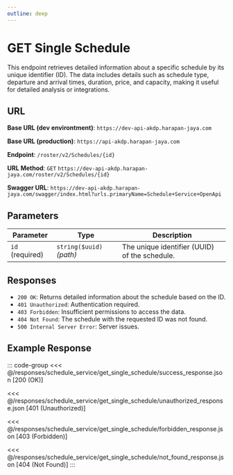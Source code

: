 ```yaml
---
outline: deep
---
```


# GET Single Schedule

This endpoint retrieves detailed information about a specific schedule by its unique identifier (ID). The data includes details such as schedule type, departure and arrival times, duration, price, and capacity, making it useful for detailed analysis or integrations.

## URL

**Base URL (dev environtment)**: `https://dev-api-akdp.harapan-jaya.com`

**Base URL (production)**: `https://api-akdp.harapan-jaya.com`

**Endpoint**: `/roster/v2/Schedules/{id}`

**URL Method**: `GET` `https://dev-api-akdp.harapan-jaya.com/roster/v2/Schedules/{id}`

**Swagger URL**: `https://dev-api-akdp.harapan-jaya.com/swagger/index.html?urls.primaryName=Schedule+Service+OpenApi`

## Parameters

| **Parameter**    | **Type**                      | **Description**                          |
|------------------|-------------------------------|--------------------------------------    |
| `id` (required)  | `string($uuid)` _(path)_      | The unique identifier (UUID) of the schedule.|

## Responses

- `200 OK`: Returns detailed information about the schedule based on the ID.
- `401 Unauthorized`: Authentication required.
- `403 Forbidden`: Insufficient permissions to access the data.
- `404 Not Found`: The schedule with the requested ID was not found.
- `500 Internal Server Error`: Server issues.

## Example Response

::: code-group
<<< @/responses/schedule_service/get_single_schedule/success_response.json [200 (OK)]

<<< @/responses/schedule_service/get_single_schedule/unauthorized_response.json [401 (Unauthorized)]

<<< @/responses/schedule_service/get_single_schedule/forbidden_response.json [403 (Forbidden)]

<<< @/responses/schedule_service/get_single_schedule/not_found_response.json [404 (Not Found)]
:::
